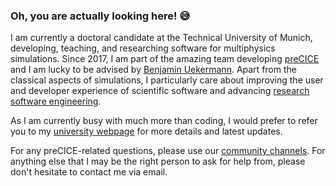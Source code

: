 ### Oh, you are actually looking here! 😅

I am currently a doctoral candidate at the Technical University of Munich, developing, teaching, and researching software for multiphysics simulations. Since 2017, I am part of the amazing team developing [preCICE](https://github.com/precice/) and I am lucky to be advised by [Benjamin Uekermann](https://github.com/uekerman). Apart from the classical aspects of simulations, I particularly care about improving the user and developer experience of scientific software and advancing [research software engineering](https://de-rse.org/en/).

As I am currently busy with much more than coding, I would prefer to refer you to my [university webpage](https://www.in.tum.de/en/i05/people/personen/gerasimos-chourdakis/) for more details and latest updates.

For any preCICE-related questions, please use our [community channels](https://precice.org/community-channels.html). For anything else that I may be the right person to ask for help from, please don't hesitate to contact me via email.
